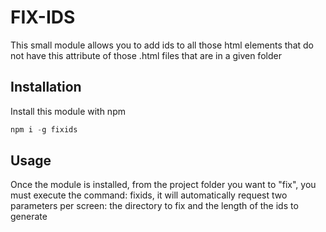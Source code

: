 
# FIX-IDS

This small module allows you to add ids to all those html elements that do not have this attribute of those .html files that are in a given folder

## Installation

Install this module with npm

```javascript
npm i -g fixids
```

## Usage

Once the module is installed, from the project folder you want to "fix", you must execute the command: fixids, it will automatically request two parameters per screen: the directory to fix and the length of the ids to generate

